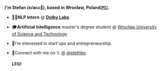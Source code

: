 **I'm Stefan (e/acc🚀), based in Wrocław, Poland🇵🇱.**

- 🧑‍💻**NLP Intern** @ **[Dolby Labs](https://www.dolby.com/)**
- 🎓**Artificial Intelligence** master's degree student @ [Wrocław University of Science and Technology](https://ai.pwr.edu.pl/)
- 🧐I'm interested in start'ups and entrepreneurship.
- 💬Connect with me on 𝕏 @ [@stethbo](https://twitter.com/stethbo)
  
  #### **LFG!**
<!--
**stethbo/stethbo** is a ✨ _special_ ✨ repository because its `README.md` (this file) appears on your GitHub profile.

Here are some ideas to get you started:

- 🔭 I’m currently working on ...
- 🌱 I’m currently learning ...
- 👯 I’m looking to collaborate on ...
- 🤔 I’m looking for help with ...
- 💬 Ask me about ...
- 📫 How to reach me: ...
- ⚡ Fun fact: ...
-->
